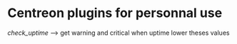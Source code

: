 # Centreon plugins for personnal use

*check_uptime* --> get warning and critical when uptime lower theses values

